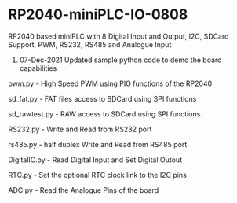 # RP2040-miniPLC-IO-0808
RP2040 based miniPLC with 8 Digital Input and Output, I2C, SDCard Support, PWM, RS232, RS485 and Analogue Input

1. 07-Dec-2021 Updated sample python code to demo the board capabilities

pwm.py - High Speed PWM using PIO functions of the RP2040

sd_fat.py - FAT files access to SDCard using SPI functions

sd_rawtest.py - RAW access to SDCard using SPI functions.

RS232.py - Write and Read from RS232 port

rs485.py - half duplex Write and Read from RS485 port

DigitalIO.py - Read Digital Input and Set Digital Outout

RTC.py - Set the optional RTC clock link to the I2C pins

ADC.py - Read the Analogue Pins of the board

